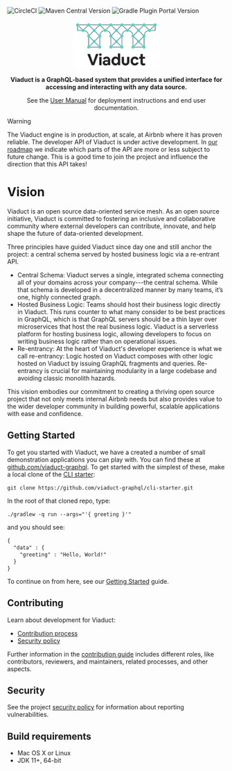 ![CircleCI](https://img.shields.io/circleci/build/github/airbnb/viaduct)
![Maven Central Version](https://img.shields.io/maven-central/v/com.airbnb.viaduct/bom)
![Gradle Plugin Portal Version](https://img.shields.io/gradle-plugin-portal/v/com.airbnb.viaduct.application-gradle-plugin)

<p align="center">
  <a href="https://airbnb.io/viaduct">
    <img src=".github/viaduct_logo.jpg" alt="Viaduct logo" width="200">
  </a>
</p>
<p align="center">
    <b>Viaduct is a GraphQL-based system that provides a unified interface for accessing and interacting with any data source.</b>
</p>
<p align="center">
    See the <a href="https://airbnb.io/viaduct/docs/">User Manual</a> for deployment instructions and end user documentation.
</p>


> [!WARNING]
> The Viaduct engine is in production, at scale, at Airbnb where it has proven reliable. The developer API of Viaduct is under active development. In [our roadmap](https://airbnb.io/viaduct/roadmap) we indicate which parts of the API are more or less subject to future change.  This is a good time to join the project and influence the direction that this API takes!
 
# Vision

Viaduct is an open source data-oriented service mesh. As an open source initiative, Viaduct is committed to fostering an inclusive and collaborative community where external developers can contribute, innovate, and help shape the future of data-oriented development.

Three principles have guided Viaduct since day one and still anchor the project: a central schema served by hosted business logic via a re-entrant API.
* Central Schema: Viaduct serves a single, integrated schema connecting all of your domains across your company---the central schema.  While that schema is developed in a decentralized manner by many teams, it’s one, highly connected graph.
* Hosted Business Logic: Teams should host their business logic directly in Viaduct.  This runs counter to what many consider to be best practices in GraphQL, which is that GraphQL servers should be a thin layer over microservices that host the real business logic.  Viaduct is a serverless platform for hosting business logic, allowing developers to focus on writing business logic rather than on operational issues.
* Re-entrancy: At the heart of Viaduct's developer experience is what we call re-entrancy: Logic hosted on Viaduct composes with other logic hosted on Viaduct by issuing GraphQL fragments and queries.  Re-entrancy is crucial for maintaining modularity in a large codebase and avoiding classic monolith hazards.

This vision embodies our commitment to creating a thriving open source project that not only meets internal Airbnb needs but also provides value to the wider developer community in building powerful, scalable applications with ease and confidence.

## Getting Started

To get you started with Viaduct, we have a created a number of small demonstration applications you can play with.  You can find these at [github.com/viaduct-graphql](https://github.com/viaduct-graphql).  To get started with the simplest of these, make a local clone of the [CLI starter](https://github.com/viaduct-graphql/cli-starter):

```shell
git clone https://github.com/viaduct-graphql/cli-starter.git
```

In the root of that cloned repo, type:

```shell
./gradlew -q run --args="'{ greeting }'"
```

and you should see:

```shell
{
  "data" : {
    "greeting" : "Hello, World!"
  }
}
```

To continue on from here, see our [Getting Started](https://airbnb.io/viaduct/docs/getting_started/) guide.

## Contributing

Learn about development for Viaduct:

* [Contribution process](CONTRIBUTING.md)
* [Security policy](SECURITY.md)

Further information in the [contribution guide](CONTRIBUTING.md) includes different roles, like contributors, reviewers, and maintainers, related processes, and other aspects.

## Security

See the project [security policy](SECURITY.md) for
information about reporting vulnerabilities.

## Build requirements

* Mac OS X or Linux
* JDK 11+, 64-bit
